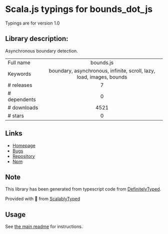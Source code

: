 
# Scala.js typings for bounds_dot_js

Typings are for version 1.0

## Library description:
Asynchronous boundary detection.

|                    |                 |
| ------------------ | :-------------: |
| Full name          | bounds.js |
| Keywords           | boundary, asynchronous, infinite, scroll, lazy, load, images, bounds |
| # releases         | 7 |
| # dependents       | 0 |
| # downloads        | 4521 |
| # stars            | 0 |

## Links
- [Homepage](https://github.com/ChrisCavs/bounds.js#readme)
- [Bugs](https://github.com/ChrisCavs/bounds.js/issues)
- [Repository](https://github.com/ChrisCavs/bounds.js)
- [Npm](https://www.npmjs.com/package/bounds.js)
    


## Note
This library has been generated from typescript code from [DefinitelyTyped](https://definitelytyped.org).

Provided with :purple_heart: from [ScalablyTyped](https://github.com/oyvindberg/ScalablyTyped)

## Usage
See [the main readme](../../readme.md) for instructions.


